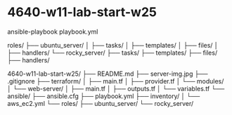 # 4640-w11-lab-start-w25

ansible-playbook playbook.yml

roles/
  ├── ubuntu_server/
  │   ├── tasks/
  │   ├── templates/
  │   ├── files/
  │   ├── handlers/
  └── rocky_server/
      ├── tasks/
      ├── templates/
      ├── files/
      ├── handlers/

4640-w11-lab-start-w25/
├── README.md
├── server-img.jpg
├── .gitignore
├── terraform/
│   ├── main.tf
│   ├── provider.tf
│   └── modules/
│       └── web-server/
│           ├── main.tf
│           ├── outputs.tf
│           └── variables.tf
└── ansible/
    ├── ansible.cfg
    ├── playbook.yml
    ├── inventory/
    │   └── aws_ec2.yml
    └── roles/
        ├── ubuntu_server/
        └── rocky_server/

